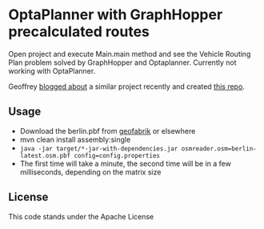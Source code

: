 # OptaPlanner with GraphHopper precalculated routes

Open project and execute Main.main method and see the Vehicle Routing Plan problem solved by
GraphHopper and Optaplanner. Currently not working with OptaPlanner.

Geoffrey [blogged about](http://www.optaplanner.org/blog/2014/09/02/VehicleRoutingWithRealRoadDistances.html) a similar project recently and created [this repo](https://github.com/ge0ffrey/vrp-dataset-generator).

## Usage

 * Download the berlin.pbf from [geofabrik](http://download.geofabrik.de/europe/germany/berlin-latest.osm.pbf) or elsewhere
 * mvn clean install assembly:single
 * `java -jar target/*-jar-with-dependencies.jar osmreader.osm=berlin-latest.osm.pbf config=config.properties`
 * The first time will take a minute, the second time will be in a few milliseconds, depending on the matrix size

## License

This code stands under the Apache License
